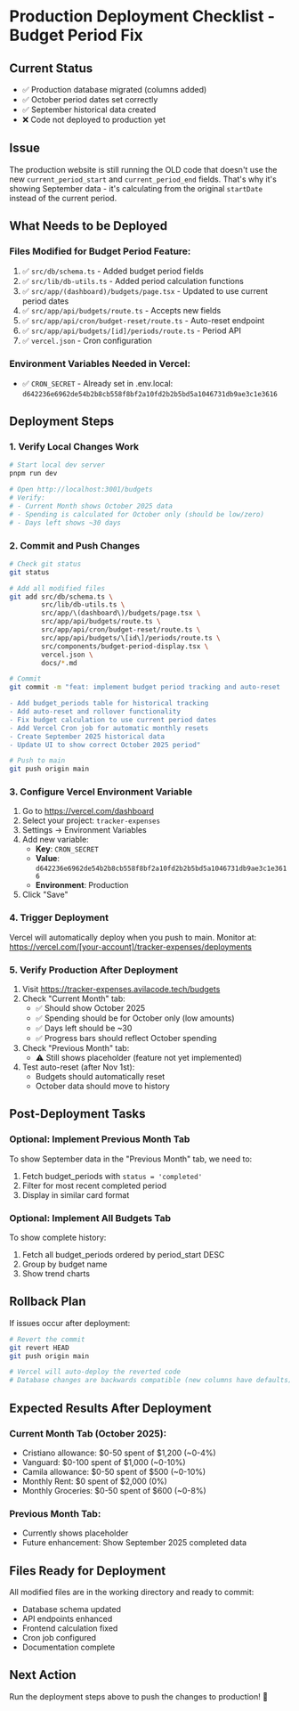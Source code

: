 # Production Deployment Checklist - Budget Period Fix

## Current Status
- ✅ Production database migrated (columns added)
- ✅ October period dates set correctly
- ✅ September historical data created
- ❌ Code not deployed to production yet

## Issue
The production website is still running the OLD code that doesn't use the new `current_period_start` and `current_period_end` fields. That's why it's showing September data - it's calculating from the original `startDate` instead of the current period.

## What Needs to be Deployed

### Files Modified for Budget Period Feature:
1. ✅ `src/db/schema.ts` - Added budget period fields
2. ✅ `src/lib/db-utils.ts` - Added period calculation functions
3. ✅ `src/app/(dashboard)/budgets/page.tsx` - Updated to use current period dates
4. ✅ `src/app/api/budgets/route.ts` - Accepts new fields
5. ✅ `src/app/api/cron/budget-reset/route.ts` - Auto-reset endpoint
6. ✅ `src/app/api/budgets/[id]/periods/route.ts` - Period API
7. ✅ `vercel.json` - Cron configuration

### Environment Variables Needed in Vercel:
- ✅ `CRON_SECRET` - Already set in .env.local: `d642236e6962de54b2b8cb558f8bf2a10fd2b2b5bd5a1046731db9ae3c1e3616`

## Deployment Steps

### 1. Verify Local Changes Work
```bash
# Start local dev server
pnpm run dev

# Open http://localhost:3001/budgets
# Verify:
# - Current Month shows October 2025 data
# - Spending is calculated for October only (should be low/zero)
# - Days left shows ~30 days
```

### 2. Commit and Push Changes
```bash
# Check git status
git status

# Add all modified files
git add src/db/schema.ts \
        src/lib/db-utils.ts \
        src/app/\(dashboard\)/budgets/page.tsx \
        src/app/api/budgets/route.ts \
        src/app/api/cron/budget-reset/route.ts \
        src/app/api/budgets/\[id\]/periods/route.ts \
        src/components/budget-period-display.tsx \
        vercel.json \
        docs/*.md

# Commit
git commit -m "feat: implement budget period tracking and auto-reset

- Add budget_periods table for historical tracking
- Add auto-reset and rollover functionality
- Fix budget calculation to use current period dates
- Add Vercel Cron job for automatic monthly resets
- Create September 2025 historical data
- Update UI to show correct October 2025 period"

# Push to main
git push origin main
```

### 3. Configure Vercel Environment Variable
1. Go to https://vercel.com/dashboard
2. Select your project: `tracker-expenses`
3. Settings → Environment Variables
4. Add new variable:
   - **Key**: `CRON_SECRET`
   - **Value**: `d642236e6962de54b2b8cb558f8bf2a10fd2b2b5bd5a1046731db9ae3c1e3616`
   - **Environment**: Production
5. Click "Save"

### 4. Trigger Deployment
Vercel will automatically deploy when you push to main. Monitor at:
https://vercel.com/[your-account]/tracker-expenses/deployments

### 5. Verify Production After Deployment
1. Visit https://tracker-expenses.avilacode.tech/budgets
2. Check "Current Month" tab:
   - ✅ Should show October 2025
   - ✅ Spending should be for October only (low amounts)
   - ✅ Days left should be ~30
   - ✅ Progress bars should reflect October spending
3. Check "Previous Month" tab:
   - ⚠️ Still shows placeholder (feature not yet implemented)
4. Test auto-reset (after Nov 1st):
   - Budgets should automatically reset
   - October data should move to history

## Post-Deployment Tasks

### Optional: Implement Previous Month Tab
To show September data in the "Previous Month" tab, we need to:
1. Fetch budget_periods with `status = 'completed'`
2. Filter for most recent completed period
3. Display in similar card format

### Optional: Implement All Budgets Tab
To show complete history:
1. Fetch all budget_periods ordered by period_start DESC
2. Group by budget name
3. Show trend charts

## Rollback Plan
If issues occur after deployment:
```bash
# Revert the commit
git revert HEAD
git push origin main

# Vercel will auto-deploy the reverted code
# Database changes are backwards compatible (new columns have defaults)
```

## Expected Results After Deployment

### Current Month Tab (October 2025):
- Cristiano allowance: $0-50 spent of $1,200 (~0-4%)
- Vanguard: $0-100 spent of $1,000 (~0-10%)
- Camila allowance: $0-50 spent of $500 (~0-10%)
- Monthly Rent: $0 spent of $2,000 (0%)
- Monthly Groceries: $0-50 spent of $600 (~0-8%)

### Previous Month Tab:
- Currently shows placeholder
- Future enhancement: Show September 2025 completed data

## Files Ready for Deployment
All modified files are in the working directory and ready to commit:
- Database schema updated
- API endpoints enhanced
- Frontend calculation fixed
- Cron job configured
- Documentation complete

## Next Action
Run the deployment steps above to push the changes to production! 🚀
